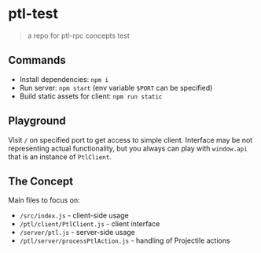 # ptl-test

> a repo for ptl-rpc concepts test

## Commands

- Install dependencies: `npm i`
- Run server: `npm start` (env variable `$PORT` can be specified)
- Build static assets for client: `npm run static`

## Playground

Visit `/` on specified port to get access to simple client.
Interface may be not representing actual functionality, but
you always can play with `window.api` that is an instance
of `PtlClient`.

## The Concept

Main files to focus on:

- `/src/index.js` - client-side usage
- `/ptl/client/PtlClient.js` - client interface
- `/server/ptl.js` - server-side usage
- `/ptl/server/processPtlAction.js` - handling of Projectile actions
